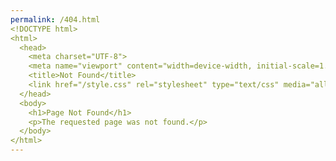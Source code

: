 ```yaml
---
permalink: /404.html
<!DOCTYPE html>
<html>
  <head>
    <meta charset="UTF-8">
    <meta name="viewport" content="width=device-width, initial-scale=1.0">
    <title>Not Found</title>
    <link href="/style.css" rel="stylesheet" type="text/css" media="all">
  </head>
  <body>
    <h1>Page Not Found</h1>
    <p>The requested page was not found.</p>
  </body>
</html>
---
```


